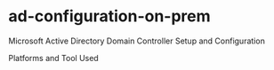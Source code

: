 # ad-configuration-on-prem
Microsoft Active Directory Domain Controller Setup and Configuration

Platforms and Tool Used
